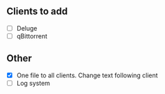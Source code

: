 ## Clients to add
- [ ] Deluge
- [ ] qBittorrent

## Other
- [X] One file to all clients. Change text following client
- [ ] Log system
